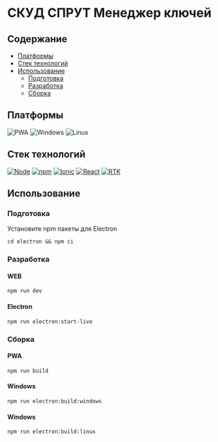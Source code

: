 # СКУД СПРУТ Менеджер ключей

## Содержание

- [Платформы](#платформы)
- [Стек технологий](#стек-технологий)
- [Использование](#использование)
  - [Подготовка](#подготовка)
  - [Разработка](#разработка)
  - [Сборка](#сборка)

## Платформы

![PWA](https://img.shields.io/static/v1?style=for-the-badge&label=Web%20Application&message=PWA&logo=PWA&color=5a06c9&labelColor=white&logoColor=5a06c9)
![Windows](https://img.shields.io/static/v1?style=for-the-badge&label=Windows&message=11&logo=windows&color=037ac4&labelColor=white&logoColor=037ac4)
![Linux](https://img.shields.io/static/v1?style=for-the-badge&label=Linux&message=6.6.6&logo=linux&color=000000&labelColor=white&logoColor=000000)

## Стек технологий

[![Node](https://img.shields.io/static/v1?style=for-the-badge&label=Node&message=20.5.1&logo=Node.js&color=026e00&labelColor=white)](https://nodejs.org/en/)
[![npm](https://img.shields.io/static/v1?style=for-the-badge&label=npm&message=10.0.0&logo=npm&color=cb0000)](https://www.npmjs.com/)
[![Ionic](https://img.shields.io/static/v1?style=for-the-badge&label=Ionic&message=7.0.0&logo=Ionic&labelColor=white&color=176bff&logoColor=176bff)](https://ionicframework.com/)
[![React](https://img.shields.io/static/v1?style=for-the-badge&label=React&message=18.2.0&logo=React&labelColor=white&color=0074a6&logoColor=0074a6)](https://react.dev/)
[![RTK](https://img.shields.io/static/v1?style=for-the-badge&label=Redux%20Toolkit&message=1.9.7&logo=Redux&logoColor=593d88&labelColor=white&color=593d88)](https://redux-toolkit.js.org/)

## Использование

### Подготовка

Установите npm пакеты для Electron

```shell
cd electron && npm ci
```

### Разработка

#### WEB

```shell
npm run dev
```

#### Electron

```shell
npm run electron:start-live
```

### Сборка

#### PWA

```shell
npm run build
```

#### Windows

```shell
npm run electron:build:windows
```

#### Windows

```shell
npm run electron:build:linux
```
